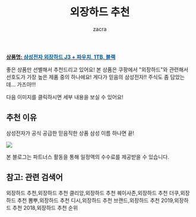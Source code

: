 ﻿---
layout: post
title:  "외장하드 추천"
author: zacra
categories: [ 아이템 ]
tags: [외장하드 추천,외장하드 추천 클리앙,외장하드 추천 퀘이사존,외장하드 추천 더쿠,외장하드 추천 뽐뿌,외장하드 추천 디시,외장하드 추천 브랜드,외장하드 추천 2019,외장하드 추천 2018,외장하드 추천 순위]
image: https://static.coupangcdn.com/image/product/image/vendoritem/2017/12/11/3095674283/d9ecc13b-aa47-4eda-aa1f-0fcaff1b47b7.jpg 
description: "쿠팡에서 외장하드 추천 관련 상품으로 가장 고객 선호도가 높은 제품 중 하나입니다."
rating: 4.5
---

<a href="https://link.coupang.com/re/AFFSDP?lptag=AF8407795&pageKey=14820708&itemId=61155494&vendorItemId=3095674283&traceid=V0-153-4e912344143c1715"><b>상품명: <font color='#01579B'>삼성전자 외장하드 J3 + 파우치, 1TB, 블랙</font></b></a>

좋은 상품만 선별해서 추천드리고 있어요!
본 상품은 쿠팡에서 "외장하드"와 관련해서 선호도가 가장 높은 제품 중의 하나에요!
게다가 믿음의 삼성전자!!
주식도 좀 담았는데... 가즈아!!!

다음 이미지를 클릭하시면 세부 내용을 보실 수 있어요!

## 추천 이유 
삼성전자가 공식 공급한 믿음직한 상품
삼성 이름 하나면 끝!

<a href="https://link.coupang.com/re/AFFSDP?lptag=AF8407795&pageKey=14820708&itemId=61155494&vendorItemId=3095674283&traceid=V0-153-4e912344143c1715"><img src="https://thumbnail6.coupangcdn.com/thumbnails/remote/q89/image/retail/images/37008115871535-1fbd1cee-fb86-4849-978c-d5af71421a99.jpg"></a> 

본 블로그는 파트너스 활동을 통해 일정액의 수수료를 제공받을 수 있습니다.

## 참고: 관련 검색어    
외장하드 추천,외장하드 추천 클리앙,외장하드 추천 퀘이사존,외장하드 추천 더쿠,외장하드 추천 뽐뿌,외장하드 추천 디시,외장하드 추천 브랜드,외장하드 추천 2019,외장하드 추천 2018,외장하드 추천 순위